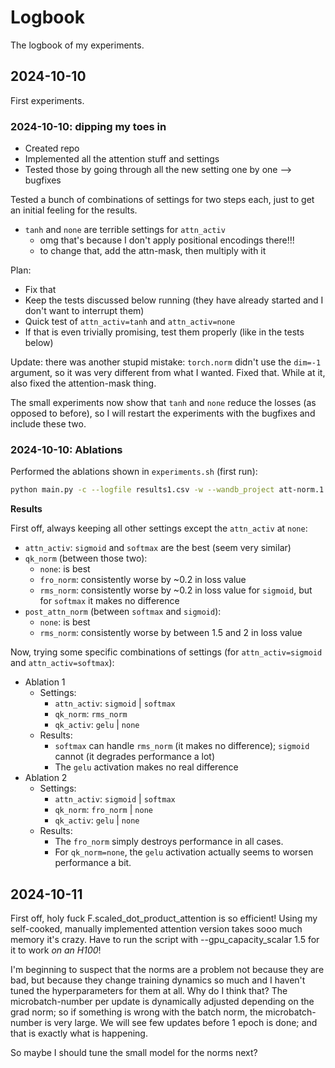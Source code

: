 # Logbook

The logbook of my experiments.

## 2024-10-10

First experiments.

### 2024-10-10: dipping my toes in

- Created repo
- Implemented all the attention stuff and settings
- Tested those by going through all the new setting one by one --> bugfixes

Tested a bunch of combinations of settings for two steps each, just to get an initial feeling for the results.

- `tanh` and `none` are terrible settings for `attn_activ`
    - omg that's because I don't apply positional encodings there!!!
    - to change that, add the attn-mask, then multiply with it

Plan:

- Fix that
- Keep the tests discussed below running (they have already started and I don't want to interrupt them)
- Quick test of `attn_activ=tanh` and `attn_activ=none`
- If that is even trivially promising, test them properly (like in the tests below)

Update: there was another stupid mistake: `torch.norm` didn't use the `dim=-1` argument, so it was very different from what I wanted. Fixed that. While at it, also fixed the attention-mask thing.

The small experiments now show that `tanh` and `none` reduce the losses (as opposed to before), so I will restart the experiments with the bugfixes and include these two.


### 2024-10-10: Ablations

Performed the ablations shown in `experiments.sh` (first run):

```bash
python main.py -c --logfile results1.csv -w --wandb_project att-norm.1 --qk_activ gelu none --qk_norm fro_norm rms_norm none --attn_activ softmax sigmoid tanh none --post_attn_norm rms_norm none --num_runs 5 --seed 12345
```

**Results**

First off, always keeping all other settings except the `attn_activ` at `none`:

- `attn_activ`: `sigmoid` and `softmax` are the best (seem very similar)
- `qk_norm` (between those two): 
  - `none`: is best
  - `fro_norm`: consistently worse by ~$0.2$ in loss value
  - `rms_norm`: consistently worse by ~$0.2$ in loss value for `sigmoid`, but for `softmax` it makes no difference
- `post_attn_norm` (between `softmax` and `sigmoid`):
  - `none`: is best
  - `rms_norm`: consistently worse by between $1.5$ and $2$ in loss value

Now, trying some specific combinations of settings (for `attn_activ=sigmoid` and `attn_activ=softmax`):

- Ablation 1
  - Settings:
    - `attn_activ`: `sigmoid` | `softmax`
    - `qk_norm`: `rms_norm`
    - `qk_activ`: `gelu` | `none`
  - Results:
    - `softmax` can handle `rms_norm` (it makes no difference); `sigmoid` cannot (it degrades performance a lot)
    - The `gelu` activation makes no real difference
- Ablation 2
  - Settings:
    - `attn_activ`: `sigmoid` | `softmax`
    - `qk_norm`: `fro_norm` | `none`
    - `qk_activ`: `gelu` | `none`
  - Results:
    - The `fro_norm` simply destroys performance in all cases.
    - For `qk_norm=none`, the `gelu` activation actually seems to worsen performance a bit.

## 2024-10-11

First off, holy fuck F.scaled_dot_product_attention is so efficient! Using my self-cooked, manually implemented attention version takes sooo much memory it's crazy. Have to run the script with --gpu_capacity_scalar 1.5 for it to work *on an H100*!

I'm beginning to suspect that the norms are a problem not because they are bad, but because they change training dynamics so much and I haven't tuned the hyperparameters for them at all. Why do I think that? The microbatch-number per update is dynamically adjusted depending on the grad norm; so if something is wrong with the batch norm, the microbatch-number is very large. We will see few updates before 1 epoch is done; and that is exactly what is happening.

So maybe I should tune the small model for the norms next?